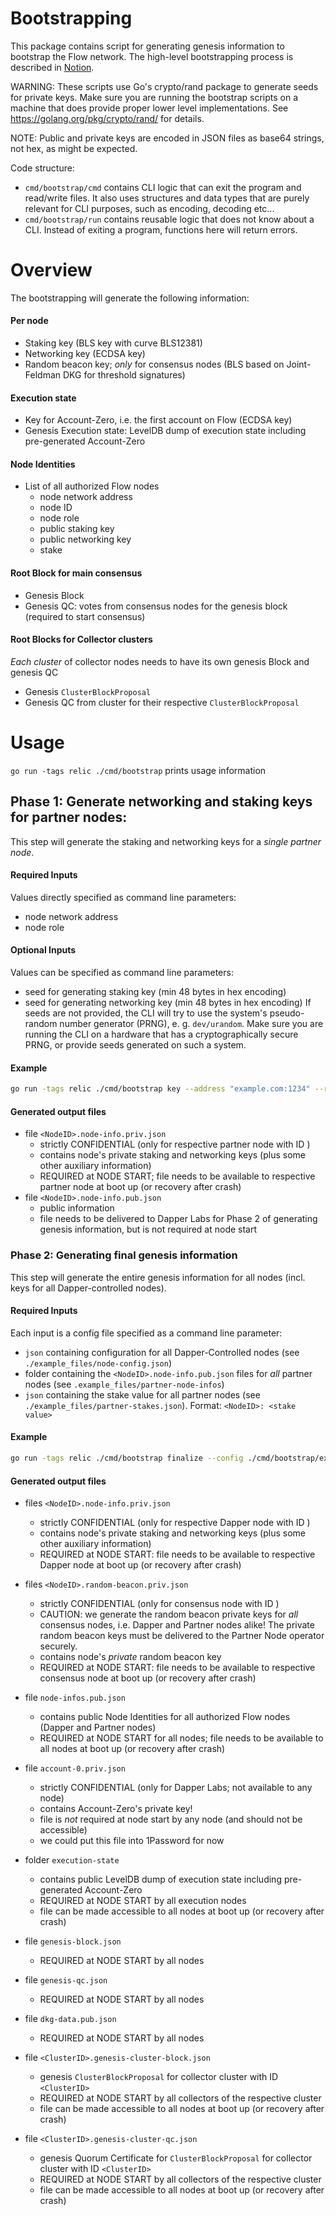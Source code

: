 # Bootstrapping

This package contains script for generating genesis information to bootstrap the Flow network.
The high-level bootstrapping process is described in [Notion](https://www.notion.so/dapperlabs/Flow-Bootstrapping-ce9d227f18a8410dbce74ed7d4ddee27).

WARNING: These scripts use Go's crypto/rand package to generate seeds for private keys. Make sure you are running the bootstrap scripts on a machine that does provide proper lower level implementations. See https://golang.org/pkg/crypto/rand/ for details.

NOTE: Public and private keys are encoded in JSON files as base64 strings, not hex, as might be expected.

Code structure:
* `cmd/bootstrap/cmd` contains CLI logic that can exit the program and read/write files. It also uses structures and data types that are purely relevant for CLI purposes, such as encoding, decoding etc...
* `cmd/bootstrap/run` contains reusable logic that does not know about a CLI. Instead of exiting a program, functions here will return errors.



# Overview

The bootstrapping will generate the following information:

#### Per node
* Staking key (BLS key with curve BLS12381)
* Networking key (ECDSA key)
* Random beacon key; _only_ for consensus nodes (BLS based on Joint-Feldman DKG for threshold signatures)

#### Execution state
* Key for Account-Zero, i.e. the first account on Flow (ECDSA key)
* Genesis Execution state: LevelDB dump of execution state including pre-generated Account-Zero

#### Node Identities
* List of all authorized Flow nodes
  - node network address
  - node ID
  - node role
  - public staking key
  - public networking key
  - stake

#### Root Block for main consensus
* Genesis Block
* Genesis QC: votes from consensus nodes for the genesis block (required to start consensus)


#### Root Blocks for Collector clusters
_Each cluster_ of collector nodes needs to have its own genesis Block and genesis QC
* Genesis `ClusterBlockProposal`
* Genesis QC from cluster for their respective `ClusterBlockProposal`


# Usage

`go run -tags relic ./cmd/bootstrap` prints usage information

## Phase 1: Generate networking and staking keys for partner nodes:

This step will generate the staking and networking keys for a _single partner node_.

#### Required Inputs
Values directly specified as command line parameters:
  - node network address
  - node role

#### Optional Inputs
Values can be specified as command line parameters:
  - seed for generating staking key (min 48 bytes in hex encoding)
  - seed for generating networking key (min 48 bytes in hex encoding)
If seeds are not provided, the CLI will try to use the system's pseudo-random number generator (PRNG), e. g. `dev/urandom`. Make sure you are running the CLI on a hardware that has a cryptographically secure PRNG, or provide seeds generated on such a system.

#### Example
```bash
go run -tags relic ./cmd/bootstrap key --address "example.com:1234" --role "consensus" -o ./bootstrap/partner-node-infos
```

#### Generated output files
* file `<NodeID>.node-info.priv.json`
   - strictly CONFIDENTIAL  (only for respective partner node with ID <NodeID>)
   - contains node's private staking and networking keys (plus some other auxiliary information)
   - REQUIRED at NODE START;
     file needs to be available to respective partner node at boot up (or recovery after crash)
* file `<NodeID>.node-info.pub.json`
   - public information
   - file needs to be delivered to Dapper Labs for Phase 2 of generating genesis information,
     but is not required at node start


### Phase 2: Generating final genesis information

This step will generate the entire genesis information for all nodes (incl. keys for all Dapper-controlled nodes).

#### Required Inputs
Each input is a config file specified as a command line parameter:
* `json` containing configuration for all Dapper-Controlled nodes (see `./example_files/node-config.json`)
* folder containing the `<NodeID>.node-info.pub.json` files for _all_ partner nodes (see `.example_files/partner-node-infos`)
* `json` containing the stake value for all partner nodes (see `./example_files/partner-stakes.json`).
  Format: ```<NodeID>: <stake value>```

#### Example
```bash
go run -tags relic ./cmd/bootstrap finalize --config ./cmd/bootstrap/example_files/node-config.json --partner-dir ./cmd/bootstrap/example_files/partner-node-infos --partner-stakes ./cmd/bootstrap/example_files/partner-stakes.json --genesis-token-supply 1000_000_000 -o ./bootstrap/genesis-infos
```

#### Generated output files
* files `<NodeID>.node-info.priv.json`
   - strictly CONFIDENTIAL (only for respective Dapper node with ID <NodeID>)
   - contains node's private staking and networking keys (plus some other auxiliary information)
   - REQUIRED at NODE START:
     file needs to be available to respective Dapper node at boot up (or recovery after crash)
* files `<NodeID>.random-beacon.priv.json`
   - strictly CONFIDENTIAL (only for consensus node with ID <NodeID>)
   - CAUTION: we generate the random beacon private keys for _all_ consensus nodes, i.e. Dapper and Partner nodes alike!
     The private random beacon keys must be delivered to the Partner Node operator securely.
   - contains node's _private_ random beacon key
   - REQUIRED at NODE START:
     file needs to be available to respective consensus node at boot up (or recovery after crash)
* file `node-infos.pub.json`
   - contains public Node Identities for all authorized Flow nodes (Dapper and Partner nodes)
   - REQUIRED at NODE START for all nodes;
     file needs to be available to all nodes at boot up (or recovery after crash)


* file `account-0.priv.json`
   - strictly CONFIDENTIAL (only for Dapper Labs; not available to any node)
   - contains Account-Zero's private key!
   - file is _not_ required at node start by any node (and should not be accessible)
   - we could put this file into 1Password for now
* folder `execution-state`
   - contains public LevelDB dump of execution state including pre-generated Account-Zero
   - REQUIRED at NODE START by all execution nodes
   - file can be made accessible to all nodes at boot up (or recovery after crash)
* file `genesis-block.json`
   - REQUIRED at NODE START by all nodes
* file `genesis-qc.json`
   - REQUIRED at NODE START by all nodes
* file `dkg-data.pub.json`
   - REQUIRED at NODE START by all nodes

* file `<ClusterID>.genesis-cluster-block.json`
   - genesis `ClusterBlockProposal` for collector cluster with ID `<ClusterID>`
   - REQUIRED at NODE START by all collectors of the respective cluster
   - file can be made accessible to all nodes at boot up (or recovery after crash)
* file `<ClusterID>.genesis-cluster-qc.json`
   - genesis Quorum Certificate for `ClusterBlockProposal` for collector cluster with ID `<ClusterID>`
   - REQUIRED at NODE START by all collectors of the respective cluster
   - file can be made accessible to all nodes at boot up (or recovery after crash)
